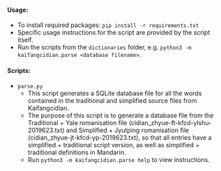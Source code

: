 #### Usage:
- To install required packages: `pip install -r requirements.txt`
- Specific usage instructions for the script are provided by the script itself.
- Run the scripts from the `dictionaries` folder, e.g. `python3 -m kaifangcidian.parse <database filename>`.

#### Scripts:
- `parse.py`
  - This script generates a SQLite database file for all the words contained in the traditional and simplified source files from Kaifangcidian.
  - The purpose of this script is to generate a database file from the Traditional + Yale romanisation file (cidian_zhyue-ft-kfcd-ylshu-2019623.txt) and Simplified + Jyutping romanisation file (cidian_zhyue-jt-kfcd-yp-2019623.txt), so that all entries have a simplified + traditional script version, as well as simplified + traditional definitions in Mandarin.
  - Run `python3 -m kaifangcidian.parse help` to view instructions.
